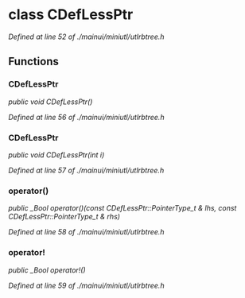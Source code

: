 # class CDefLessPtr

*Defined at line 52 of ./mainui/miniutl/utlrbtree.h*

## Functions

### CDefLessPtr<T>

*public void CDefLessPtr<T>()*

*Defined at line 56 of ./mainui/miniutl/utlrbtree.h*

### CDefLessPtr<T>

*public void CDefLessPtr<T>(int i)*

*Defined at line 57 of ./mainui/miniutl/utlrbtree.h*

### operator()

*public _Bool operator()(const CDefLessPtr::PointerType_t & lhs, const CDefLessPtr::PointerType_t & rhs)*

*Defined at line 58 of ./mainui/miniutl/utlrbtree.h*

### operator!

*public _Bool operator!()*

*Defined at line 59 of ./mainui/miniutl/utlrbtree.h*



